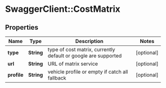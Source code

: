 # SwaggerClient::CostMatrix

## Properties
Name | Type | Description | Notes
------------ | ------------- | ------------- | -------------
**type** | **String** | type of cost matrix, currently default or google are supported | [optional] 
**url** | **String** | URL of matrix service | [optional] 
**profile** | **String** | vehicle profile or empty if catch all fallback | [optional] 


